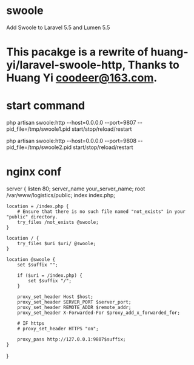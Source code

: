 # swoole
Add Swoole to Laravel 5.5 and Lumen 5.5

# This pacakge is a rewrite of huang-yi/laravel-swoole-http, Thanks to Huang Yi <coodeer@163.com>.

# start command
php artisan swoole:http --host=0.0.0.0 --port=9807 --pid_file=/tmp/swoole1.pid start/stop/reload/restart

php artisan swoole:http --host=0.0.0.0 --port=9808 --pid_file=/tmp/swoole2.pid start/stop/reload/restart

# nginx conf

server {
    listen 80;
    server_name your_server_name;
    root /var/www/logistics/public;
    index index.php;

    location = /index.php {
        # Ensure that there is no such file named "not_exists" in your "public" directory.
        try_files /not_exists @swoole;
    }

    location / {
        try_files $uri $uri/ @swoole;
    }

    location @swoole {
        set $suffix "";

        if ($uri = /index.php) {
            set $suffix "/";
        }

        proxy_set_header Host $host;
        proxy_set_header SERVER_PORT $server_port;
        proxy_set_header REMOTE_ADDR $remote_addr;
        proxy_set_header X-Forwarded-For $proxy_add_x_forwarded_for;

        # IF https
        # proxy_set_header HTTPS "on";

        proxy_pass http://127.0.0.1:9807$suffix;
    }
}
